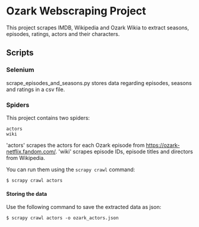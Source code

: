 # Ozark Webscraping Project

This project scrapes IMDB, Wikipedia and Ozark Wikia to extract seasons, episodes, ratings, actors and their characters.

## Scripts

### Selenium

scrape_episodes_and_seasons.py stores data regarding episodes, seasons and ratings in a csv file.

### Spiders

This project contains two spiders:

    actors
    wiki
    
'actors' scrapes the actors for each Ozark episode from https://ozark-netflix.fandom.com/.
'wiki' scrapes episode IDs, episode titles and directors from Wikipedia.

You can run them using the ```scrapy crawl``` command:

    $ scrapy crawl actors

#### Storing the data

Use the following command to save the extracted data as json:

    $ scrapy crawl actors -o ozark_actors.json
